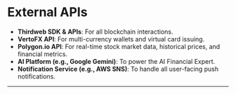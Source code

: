 # **External APIs**

  * **Thirdweb SDK & APIs**: For all blockchain interactions.
  * **VertoFX API**: For multi-currency wallets and virtual card issuing.
  * **Polygon.io API**: For real-time stock market data, historical prices, and financial metrics.
  * **AI Platform (e.g., Google Gemini)**: To power the AI Financial Expert.
  * **Notification Service (e.g., AWS SNS)**: To handle all user-facing push notifications.

-----
